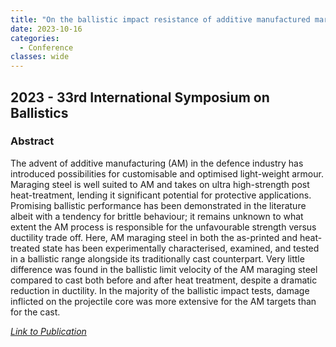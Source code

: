 ```yaml
---
title: "On the ballistic impact resistance of additive manufactured maraging steel targets compared to that of cast targets"
date: 2023-10-16
categories:
  - Conference
classes: wide
---
```


## 2023 - 33rd International Symposium on Ballistics


### Abstract

The advent of additive manufacturing (AM) in the defence industry has introduced possibilities for customisable and optimised light-weight armour. Maraging steel is well suited to AM and takes on ultra high-strength post heat-treatment, lending it significant potential for protective applications. Promising ballistic performance has been demonstrated in the literature albeit with a tendency for brittle behaviour; it remains unknown to what extent the AM process is responsible for the unfavourable strength versus ductility trade off. Here, AM maraging steel in both the as-printed and heat-treated state has been experimentally characterised, examined, and tested in a ballistic range alongside its traditionally cast counterpart. Very little difference was found in the ballistic limit velocity of the AM maraging steel compared to cast both before and after heat treatment, despite a dramatic reduction in ductility. In the majority of the ballistic impact tests, damage inflicted on the projectile core was more extensive for the AM targets than for the cast.


[<em>Link to Publication</em>](https://ntnuopen.ntnu.no/ntnu-xmlui/handle/11250/3121085)